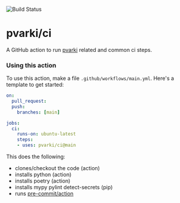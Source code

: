![Build Status](https://github.com/pvarki/ci/actions/workflows/main.yml/badge.svg)

pvarki/ci
=========

A GitHub action to run [pvarki](https://github.com/pvarki) related and common ci steps.

### Using this action

To use this action, make a file `.github/workflows/main.yml`.  Here's a template to get started:

```yaml
on:
  pull_request:
  push:
    branches: [main]

jobs:
  ci:
    runs-on: ubuntu-latest
    steps:
    - uses: pvarki/ci@main
```

This does the following:

- clones/checkout the code (action)
- installs python (action)
- installs poetry (action)
- installs mypy pylint detect-secrets (pip)
- runs [pre-commit/action](https://github.com/pre-commit/action)
